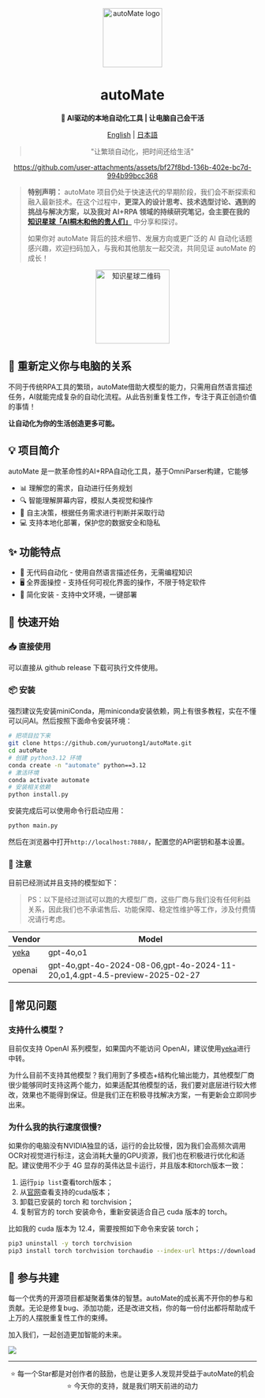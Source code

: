 <div align="center"><a name="readme-top"></a>

<img src="./imgs/logo.png" width="120" height="120" alt="autoMate logo">
<h1>autoMate</h1>
<p><b>🤖 AI驱动的本地自动化工具 | 让电脑自己会干活</b></p>

[English](./README.md) | [日本語](./README_JA.md)

>"让繁琐自动化，把时间还给生活"

https://github.com/user-attachments/assets/bf27f8bd-136b-402e-bc7d-994b99bcc368


</div>

> **特别声明：** autoMate 项目仍处于快速迭代的早期阶段，我们会不断探索和融入最新技术。在这个过程中，**更深入的设计思考、技术选型讨论、遇到的挑战与解决方案，以及我对 AI+RPA 领域的持续研究笔记，会主要在我的 [知识星球「AI桐木和他的贵人们」](https://t.zsxq.com/x1cCW)** 中分享和探讨。
>
> 如果你对 autoMate 背后的技术细节、发展方向或更广泛的 AI 自动化话题感兴趣，欢迎扫码加入，与我和其他朋友一起交流，共同见证 autoMate 的成长！

<div align="center">
<figure>
    <a href="[你的知识星球链接]" target="_blank" rel="noopener noreferrer"><img src="./imgs/knowledge.png" width="150" height="150" alt="知识星球二维码"></a>
</figure>
</div>


## 💫 重新定义你与电脑的关系

不同于传统RPA工具的繁琐，autoMate借助大模型的能力，只需用自然语言描述任务，AI就能完成复杂的自动化流程。从此告别重复性工作，专注于真正创造价值的事情！

**让自动化为你的生活创造更多可能。**

## 💡 项目简介
autoMate 是一款革命性的AI+RPA自动化工具，基于OmniParser构建，它能够

- 📊 理解您的需求，自动进行任务规划
- 🔍 智能理解屏幕内容，模拟人类视觉和操作
- 🧠 自主决策，根据任务需求进行判断并采取行动
- 💻 支持本地化部署，保护您的数据安全和隐私

## ✨ 功能特点

- 🔮 无代码自动化 - 使用自然语言描述任务，无需编程知识
- 🖥️ 全界面操控 - 支持任何可视化界面的操作，不限于特定软件
- 🚅 简化安装 - 支持中文环境，一键部署


## 🚀 快速开始

### 📥 直接使用
可以直接从 github release 下载可执行文件使用。

### 📦 安装
强烈建议先安装miniConda，用miniconda安装依赖，网上有很多教程，实在不懂可以问AI。然后按照下面命令安装环境：

```bash
# 把项目拉下来
git clone https://github.com/yuruotong1/autoMate.git
cd autoMate
# 创建 python3.12 环境
conda create -n "automate" python==3.12
# 激活环境
conda activate automate
# 安装相关依赖
python install.py
```
安装完成后可以使用命令行启动应用：

```bash
python main.py
```
然后在浏览器中打开`http://localhost:7888/`，配置您的API密钥和基本设置。

### 🔔 注意

目前已经测试并且支持的模型如下：

> PS：以下是经过测试可以跑的大模型厂商，这些厂商与我们没有任何利益关系，因此我们也不承诺售后、功能保障、稳定性维护等工作，涉及付费情况请行考虑。


| Vendor| Model |
| --- | --- |
|[yeka](https://2233.ai/api)|gpt-4o,o1|
|openai|gpt-4o,gpt-4o-2024-08-06,gpt-4o-2024-11-20,o1,4.gpt-4.5-preview-2025-02-27|


## 📝常见问题
### 支持什么模型？
目前仅支持 OpenAI 系列模型，如果国内不能访问 OpenAI，建议使用[yeka](https://2233.ai/api)进行中转。

为什么目前不支持其他模型？我们用到了多模态+结构化输出能力，其他模型厂商很少能够同时支持这两个能力，如果适配其他模型的话，我们要对底层进行较大修改，效果也不能得到保证。但是我们正在积极寻找解决方案，一有更新会立即同步出来。


### 为什么我的执行速度很慢?
如果你的电脑没有NVIDIA独显的话，运行的会比较慢，因为我们会高频次调用OCR对视觉进行标注，这会消耗大量的GPU资源，我们也在积极进行优化和适配。建议使用不少于 4G 显存的英伟达显卡运行，并且版本和torch版本一致：

1. 运行`pip list`查看torch版本；
2. 从[官网](https://pytorch.org/get-started/locally/)查看支持的cuda版本；
3. 卸载已安装的 torch 和 torchvision；
3. 复制官方的 torch 安装命令，重新安装适合自己 cuda 版本的 torch。

比如我的 cuda 版本为 12.4，需要按照如下命令来安装 torch；

```bash
pip3 uninstall -y torch torchvision
pip3 install torch torchvision torchaudio --index-url https://download.pytorch.org/whl/cu124
```


## 🤝 参与共建

每一个优秀的开源项目都凝聚着集体的智慧。autoMate的成长离不开你的参与和贡献。无论是修复bug、添加功能，还是改进文档，你的每一份付出都将帮助成千上万的人摆脱重复性工作的束缚。

加入我们，一起创造更加智能的未来。

<a href="https://github.com/yuruotong1/autoMate/graphs/contributors">
  <img src="https://contrib.rocks/image?repo=yuruotong1/autoMate" />
</a>

---

<div align="center">
⭐ 每一个Star都是对创作者的鼓励，也是让更多人发现并受益于autoMate的机会 ⭐
今天你的支持，就是我们明天前进的动力
</div>
